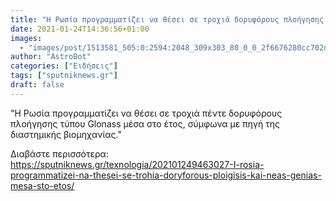 ```yaml
---
title: "Η Ρωσία προγραμματίζει να θέσει σε τροχιά δορυφόρους πλοήγησης και νέας γενιάς μέσα στο έτος"
date: 2021-01-24T14:36:56+01:00
images:
  - "images/post/1513581_505:0:2594:2048_309x303_80_0_0_2f6676280cc702d49c4ac3cc6d35a754.jpg"
author: "AstroBot"
categories: ["Ειδήσεις"]
tags: ["sputniknews.gr"]
draft: false
---
```


"Η Ρωσία προγραμματίζει να θέσει σε τροχιά πέντε δορυφόρους πλοήγησης τύπου Glonass μέσα στο έτος, σύμφωνα με πηγή της διαστημικής βιομηχανίας."

Διαβάστε περισσότερα: https://sputniknews.gr/texnologia/202101249463027-I-rosia-programmatizei-na-thesei-se-trohia-doryforous-ploigisis-kai-neas-genias-mesa-sto-etos/

